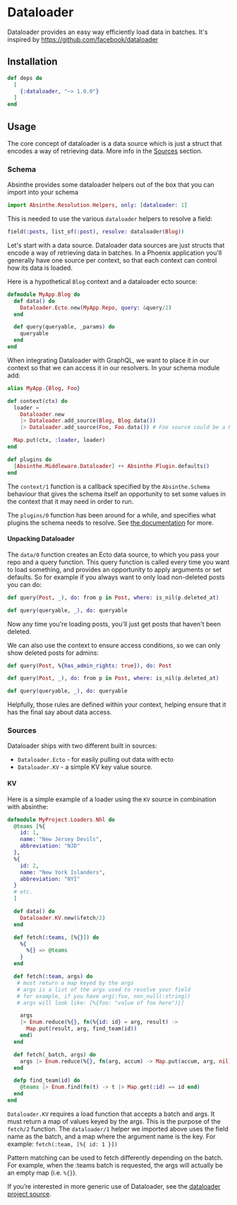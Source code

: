 # Dataloader

Dataloader provides an easy way efficiently load data in batches.
It's inspired by https://github.com/facebook/dataloader

## Installation

```elixir
def deps do
  [
    {:dataloader, "~> 1.0.0"}
  ]
end
```

## Usage

The core concept of dataloader is a data source which is just a struct
that encodes a way of retrieving data. More info in the [Sources](#sources) section.

### Schema

Absinthe provides some dataloader helpers out of the box that you can import into your schema

```elixir
import Absinthe.Resolution.Helpers, only: [dataloader: 1]
```

This is needed to use the various `dataloader` helpers to resolve a field:

```elixir
field(:posts, list_of(:post), resolve: dataloader(Blog))
```

Let's start with a data source. Dataloader data sources are just structs that encode
a way of retrieving data in batches. In a Phoenix application you'll generally have one
source per context, so that each context can control how its data is loaded.

Here is a hypothetical `Blog` context and a dataloader ecto source:

```elixir
defmodule MyApp.Blog do
  def data() do
    Dataloader.Ecto.new(MyApp.Repo, query: &query/2)
  end

  def query(queryable, _params) do
    queryable
  end
end
```

When integrating Dataloader with GraphQL, we want to place it in our context so
that we can access it in our resolvers. In your schema module add:

```elixir
alias MyApp.{Blog, Foo}

def context(ctx) do
  loader =
    Dataloader.new
    |> Dataloader.add_source(Blog, Blog.data())
    |> Dataloader.add_source(Foo, Foo.data()) # Foo source could be a Redis source

  Map.put(ctx, :loader, loader)
end

def plugins do
  [Absinthe.Middleware.Dataloader] ++ Absinthe.Plugin.defaults()
end
```

The `context/1` function is a callback specified by the `Absinthe.Schema` behaviour that gives
the schema itself an opportunity to set some values in the context that it may need in order to run.

The `plugins/0` function has been around for a while, and specifies what plugins the schema needs to resolve.
See [the documentation](https://hexdocs.pm/absinthe/Absinthe.Schema.html#c:plugins/0) for more.

#### Unpacking Dataloader

The `data/0` function creates an Ecto data source, to which you pass your repo and a query function. This query function
is called every time you want to load something, and provides an opportunity to apply arguments or
set defaults. So for example if you always want to only load non-deleted posts you can do:

```elixir
def query(Post, _), do: from p in Post, where: is_nil(p.deleted_at)

def query(queryable, _), do: queryable
```

Now any time you're loading posts, you'll just get posts that haven't been
deleted.

We can also use the context to ensure access conditions, so we can only show deleted posts for admins:

```elixir
def query(Post, %{has_admin_rights: true}), do: Post

def query(Post, _), do: from p in Post, where: is_nil(p.deleted_at)

def query(queryable, _), do: queryable
```

Helpfully, those rules are defined within your context, helping ensure
that it has the final say about data access.

### Sources

Dataloader ships with two different built in sources:

* `Dataloader.Ecto` - for easily pulling out data with ecto
* `Dataloader.KV` - a simple KV key value source.

#### KV

Here is a simple example of a loader using the `KV` source in combination with absinthe:

```elixir
defmodule MyProject.Loaders.Nhl do
  @teams [%{
    id: 1,
    name: "New Jersey Devils",
    abbreviation: "NJD"
  },
  %{
    id: 2,
    name: "New York Islanders",
    abbreviation: "NYI"
  }
  # etc.
  ]

  def data() do
    Dataloader.KV.new(&fetch/2)
  end

  def fetch(:teams, [%{}]) do
    %{
      %{} => @teams
    }
  end

  def fetch(:team, args) do
   # must return a map keyed by the args
   # args is a list of the args used to resolve your field
   # for example, if you have arg(:foo, non_null(:string))
   # args will look like: [%{foo: "value of foo here")}]

    args
    |> Enum.reduce(%{}, fn(%{id: id} = arg, result) ->
      Map.put(result, arg, find_team(id))
    end)
  end

  def fetch(_batch, args) do
    args |> Enum.reduce(%{}, fn(arg, accum) -> Map.put(accum, arg, nil) end)
  end

  defp find_team(id) do
    @teams |> Enum.find(fn(t) -> t |> Map.get(:id) == id end)
  end
end
```

`Dataloader.KV` requires a load function that accepts a batch and args. It must return a map of values keyed by the args.
This is the purpose of the `fetch/2` function. The `dataloader/1` helper we imported above uses the field name as the batch, and a map where the argument name is the key. For example: `fetch(:team, [%{ id: 1 }])`

Pattern matching can be used to fetch differently depending on the batch. For example, when the :teams batch is requested, the args will actually be an empty map (i.e. `%{}`).

If you’re interested in more generic use of Dataloader, see the [dataloader project source](https://github.com/absinthe-graphql/dataloader).